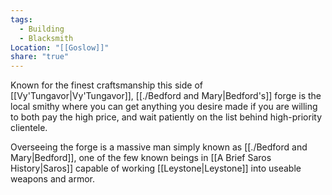 ```yaml
---
tags:
  - Building
  - Blacksmith
Location: "[[Goslow]]"
share: "true"
---
```



Known for the finest craftsmanship this side of [[Vy'Tungavor|Vy'Tungavor]], [[./Bedford and Mary|Bedford's]] forge is the local smithy where you can get anything you desire made if you are willing to both pay the high price, and wait patiently on the list behind high-priority clientele.

Overseeing the forge is a massive man simply known as [[./Bedford and Mary|Bedford]], one of the few known beings in [[A Brief Saros History|Saros]] capable of working [[Leystone|Leystone]] into useable weapons and armor.